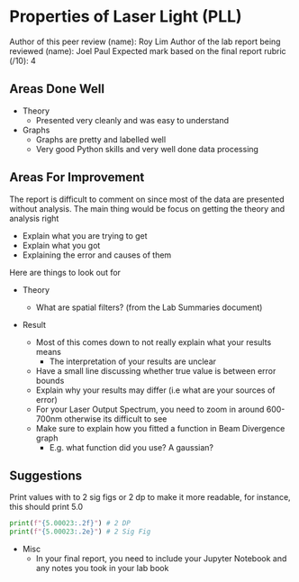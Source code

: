 # Properties of Laser Light (PLL)

Author of this peer review (name): Roy Lim
Author of the lab report being reviewed (name): Joel Paul
Expected mark based on the final report rubric (/10): 4

## Areas Done Well

- Theory
  - Presented very cleanly and was easy to understand
- Graphs
  - Graphs are pretty and labelled well
  - Very good Python skills and very well done data processing

## Areas For Improvement

The report is difficult to comment on since most of the data are presented without analysis.
The main thing would be focus on getting the theory and analysis right
- Explain what you are trying to get
- Explain what you got 
- Explaining the error and causes of them

Here are things to look out for
- Theory
  - What are spatial filters? (from the Lab Summaries document)

- Result
  - Most of this comes down to not really explain what your results means
    - The interpretation of your results are unclear
  - Have a small line discussing whether true value is between error bounds
  - Explain why your results may differ (i.e what are your sources of error)
  - For your Laser Output Spectrum, you need to zoom in around 600-700nm otherwise its difficult to see
  - Make sure to explain how you fitted a function in Beam Divergence graph
    - E.g. what function did you use? A gaussian? 


## Suggestions 
Print values with to 2 sig figs or 2 dp to make it more readable, for instance, this should print 5.0
```python
print(f"{5.00023:.2f}") # 2 DP
print(f"{5.00023:.2e}") # 2 Sig Fig
```

- Misc
  - In your final report, you need to include your Jupyter Notebook and any notes you took in your lab book
